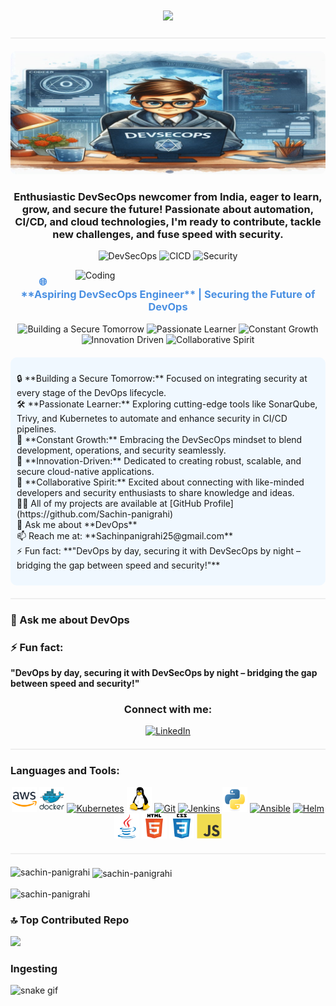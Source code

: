 <h1 align="center">
  <a href="https://git.io/typing-svg">
    <img src="https://readme-typing-svg.herokuapp.com/?lines=Hi+There!+👋;+I'm+Sachin+Panigrahi!;+DevSecOps+Enthusiast;Always+Learning+and+Growing!;&center=true&width=500&size=30">
  </a>
</h1>
<hr style="border: none; height: 2px; background-color: #eee; margin: 20px 0;">
 <img src="DevSecOps_1024x400.png" alt="DevSecOps Enthusiast Banner" 
     style="width: 100%; border-radius: 10px; max-height: 250px; height: auto; transition: transform 0.5s ease-in-out;" 
     onmouseover="this.style.transform='scale(1.05)';" onmouseout="this.style.transform='scale(1)';">

<h3 align="center">Enthusiastic DevSecOps newcomer from India, eager to learn, grow, and secure the future! Passionate about automation, CI/CD, and cloud technologies, I'm ready to contribute, tackle new challenges, and fuse speed with security.</h3>

<p align="center">
  <img src="https://img.shields.io/badge/DevSecOps-Enthusiast-blue?style=for-the-badge" alt="DevSecOps">
  <img src="https://img.shields.io/badge/CICD-Automation-green?style=for-the-badge" alt="CICD">
  <img src="https://img.shields.io/badge/Security-First-red?style=for-the-badge" alt="Security">
</p>

<img align="right" alt="Coding" width="400" src="https://media1.tenor.com/m/GfSX-u7VGM4AAAAC/coding.gif">

<h3 align="center" style="color: #4A90E2;">🌐 **Aspiring DevSecOps Engineer** | Securing the Future of DevOps</h3>

<p align="center">
  <img src="https://img.shields.io/badge/Building_a_Secure_Tomorrow-🔒-blue?style=flat&logo=security" alt="Building a Secure Tomorrow" />
  <img src="https://img.shields.io/badge/Passionate_Learner-🛠️-orange?style=flat&logo=book" alt="Passionate Learner" />
  <img src="https://img.shields.io/badge/Constant_Growth-🌱-green?style=flat&logo=growth" alt="Constant Growth" />
  <img src="https://img.shields.io/badge/Innovation_Driven-🚀-purple?style=flat&logo=rocket" alt="Innovation Driven" />
  <img src="https://img.shields.io/badge/Collaborative_Spirit-🤝-pink?style=flat&logo=people" alt="Collaborative Spirit" />
</p>

<div align="center" style="max-width: 600px; margin: 20px auto; padding: 10px; background-color: #f0f8ff; border-radius: 10px;">
  <ul style="list-style-type: none; padding: 0; text-align: left;">
    <li>🔒 **Building a Secure Tomorrow:** Focused on integrating security at every stage of the DevOps lifecycle.</li>
    <li>🛠️ **Passionate Learner:** Exploring cutting-edge tools like SonarQube, Trivy, and Kubernetes to automate and enhance security in CI/CD pipelines.</li>
    <li>🌱 **Constant Growth:** Embracing the DevSecOps mindset to blend development, operations, and security seamlessly.</li>
    <li>🚀 **Innovation-Driven:** Dedicated to creating robust, scalable, and secure cloud-native applications.</li>
    <li>🤝 **Collaborative Spirit:** Excited about connecting with like-minded developers and security enthusiasts to share knowledge and ideas.</li>
    <li>👨‍💻 All of my projects are available at [GitHub Profile](https://github.com/Sachin-panigrahi)</li>
    <li>💬 Ask me about **DevOps**</li>
    <li>📫 Reach me at: **Sachinpanigrahi25@gmail.com**</li>
    <li>⚡ Fun fact: **"DevOps by day, securing it with DevSecOps by night – bridging the gap between speed and security!"**</li>
  </ul>
</div>


<hr style="border: none; height: 2px; background-color: #eee; margin: 20px 0;">

### 💬 Ask me about **DevOps**

### ⚡ Fun fact:  
**"DevOps by day, securing it with DevSecOps by night – bridging the gap between speed and security!"**

<h3 align="center">Connect with me:</h3>
<p align="center">
  <a href="https://www.linkedin.com/in/sachin-p-565557317/" target="_blank"><img src="https://raw.githubusercontent.com/rahuldkjain/github-profile-readme-generator/master/src/images/icons/Social/linked-in-alt.svg" alt="LinkedIn" height="30" width="40" /></a>
</p>

<hr style="border: none; height: 2px; background-color: #eee; margin: 20px 0;">

<h3 align="left">Languages and Tools:</h3>
<p align="center">
  <a href="https://aws.amazon.com" target="_blank"><img src="https://raw.githubusercontent.com/devicons/devicon/master/icons/amazonwebservices/amazonwebservices-original-wordmark.svg" alt="AWS" width="40" height="40"/></a> 
  <a href="https://www.docker.com/" target="_blank"><img src="https://raw.githubusercontent.com/devicons/devicon/master/icons/docker/docker-original-wordmark.svg" alt="Docker" width="40" height="40"/></a>
  <a href="https://kubernetes.io" target="_blank"><img src="https://www.vectorlogo.zone/logos/kubernetes/kubernetes-icon.svg" alt="Kubernetes" width="40" height="40"/></a> 
  <a href="https://www.linux.org/" target="_blank"><img src="https://raw.githubusercontent.com/devicons/devicon/master/icons/linux/linux-original.svg" alt="Linux" width="40" height="40"/></a> 
  <a href="https://git-scm.com/" target="_blank"><img src="https://www.vectorlogo.zone/logos/git-scm/git-scm-icon.svg" alt="Git" width="40" height="40"/></a>
  <a href="https://www.jenkins.io" target="_blank"><img src="https://www.vectorlogo.zone/logos/jenkins/jenkins-icon.svg" alt="Jenkins" width="40" height="40"/></a>
  <a href="https://www.python.org" target="_blank"><img src="https://raw.githubusercontent.com/devicons/devicon/master/icons/python/python-original.svg" alt="Python" width="40" height="40"/></a>
  <a href="https://www.ansible.com/" target="_blank"><img src="https://www.vectorlogo.zone/logos/ansible/ansible-icon.svg" alt="Ansible" width="40" height="40"/></a>
    <a href="https://helm.sh/" target="_blank"><img src="https://www.vectorlogo.zone/logos/helmsh/helmsh-icon.svg" alt="Helm" width="40" height="40"/></a>
   <a href="https://www.java.com" target="_blank"><img src="https://raw.githubusercontent.com/devicons/devicon/master/icons/java/java-original.svg" alt="Java" width="40" height="40"/></a>
  <a href="https://www.w3.org/html/" target="_blank"><img src="https://raw.githubusercontent.com/devicons/devicon/master/icons/html5/html5-original-wordmark.svg" alt="HTML" width="40" height="40"/></a>
  <a href="https://www.w3schools.com/css/" target="_blank"><img src="https://raw.githubusercontent.com/devicons/devicon/master/icons/css3/css3-original-wordmark.svg" alt="CSS" width="40" height="40"/></a>
  <a href="https://developer.mozilla.org/en-US/docs/Web/JavaScript" target="_blank"><img src="https://raw.githubusercontent.com/devicons/devicon/master/icons/javascript/javascript-original.svg" alt="JavaScript" width="40" height="40"/></a>
 </p>

<hr style="border: none; height: 2px; background-color: #eee; margin: 20px 0;">


<p><img align="left" src="https://github-readme-stats.vercel.app/api/top-langs?username=sachin-panigrahi&show_icons=true&locale=en&layout=compact" alt="sachin-panigrahi" /></p>



<p>&nbsp;<img align="center" src="https://github-readme-stats.vercel.app/api?username=Sachin-panigrahi&show_icons=true&locale=en" alt="sachin-panigrahi" /></p>

<p><img align="center" src="https://github-readme-streak-stats.herokuapp.com/?user=Sachin-panigrahi&" alt="sachin-panigrahi" /></p>

### 🔝 Top Contributed Repo
![](https://github-contributor-stats.vercel.app/api?username=Sachin-panigrahi&limit=5&theme=flat&combine_all_yearly_contributions=true)

### Ingesting
![snake gif](https://github.com/Sachin-panigrahi/Sachin-panigrahi/blob/output/github-contribution-grid-snake.gif)




